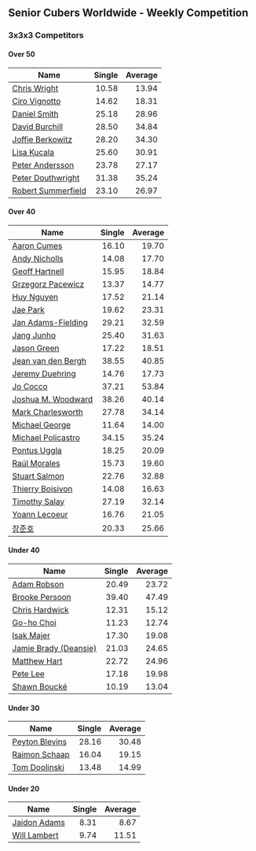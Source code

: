 ## Senior Cubers Worldwide - Weekly Competition
### 3x3x3 Competitors

#### Over 50

| Name | Single | Average |
| -- | --: | --: |
| [Chris Wright](../persons/chris_wright.md) | 10.58 | 13.94 |
| [Ciro Vignotto](../persons/ciro_vignotto.md) | 14.62 | 18.31 |
| [Daniel Smith](../persons/daniel_smith.md) | 25.18 | 28.96 |
| [David Burchill](../persons/david_burchill.md) | 28.50 | 34.84 |
| [Joffie Berkowitz](../persons/joffie_berkowitz.md) | 28.20 | 34.30 |
| [Lisa Kucala](../persons/lisa_kucala.md) | 25.60 | 30.91 |
| [Peter Andersson](../persons/peter_andersson.md) | 23.78 | 27.17 |
| [Peter Douthwright](../persons/peter_douthwright.md) | 31.38 | 35.24 |
| [Robert Summerfield](../persons/robert_summerfield.md) | 23.10 | 26.97 |

#### Over 40

| Name | Single | Average |
| -- | --: | --: |
| [Aaron Cumes](../persons/aaron_cumes.md) | 16.10 | 19.70 |
| [Andy Nicholls](../persons/andy_nicholls.md) | 14.08 | 17.70 |
| [Geoff Hartnell](../persons/geoff_hartnell.md) | 15.95 | 18.84 |
| [Grzegorz Pacewicz](../persons/grzegorz_pacewicz.md) | 13.37 | 14.77 |
| [Huy Nguyen](../persons/huy_nguyen.md) | 17.52 | 21.14 |
| [Jae Park](../persons/jae_park.md) | 19.62 | 23.31 |
| [Jan Adams-Fielding](../persons/jan_adams-fielding.md) | 29.21 | 32.59 |
| [Jang Junho](../persons/jang_junho.md) | 25.40 | 31.63 |
| [Jason Green](../persons/jason_green.md) | 17.22 | 18.51 |
| [Jean van den Bergh](../persons/jean_van_den_bergh.md) | 38.55 | 40.85 |
| [Jeremy Duehring](../persons/jeremy_duehring.md) | 14.76 | 17.73 |
| [Jo Cocco](../persons/jo_cocco.md) | 37.21 | 53.84 |
| [Joshua M. Woodward](../persons/joshua_m._woodward.md) | 38.26 | 40.14 |
| [Mark Charlesworth](../persons/mark_charlesworth.md) | 27.78 | 34.14 |
| [Michael George](../persons/michael_george.md) | 11.64 | 14.00 |
| [Michael Policastro](../persons/michael_policastro.md) | 34.15 | 35.24 |
| [Pontus Uggla](../persons/pontus_uggla.md) | 18.25 | 20.09 |
| [Raúl Morales](../persons/raul_morales.md) | 15.73 | 19.60 |
| [Stuart Salmon](../persons/stuart_salmon.md) | 22.76 | 32.88 |
| [Thierry Boisivon](../persons/thierry_boisivon.md) | 14.08 | 16.63 |
| [Timothy Salay](../persons/timothy_salay.md) | 27.19 | 32.14 |
| [Yoann Lecoeur](../persons/yoann_lecoeur.md) | 16.76 | 21.05 |
| [장준호](../persons/장준호.md) | 20.33 | 25.66 |

#### Under 40

| Name | Single | Average |
| -- | --: | --: |
| [Adam Robson](../persons/adam_robson.md) | 20.49 | 23.72 |
| [Brooke Persoon](../persons/brooke_persoon.md) | 39.40 | 47.49 |
| [Chris Hardwick](../persons/chris_hardwick.md) | 12.31 | 15.12 |
| [Go-ho Choi](../persons/go-ho_choi.md) | 11.23 | 12.74 |
| [Isak Majer](../persons/isak_majer.md) | 17.30 | 19.08 |
| [Jamie Brady (Deansie)](../persons/jamie_brady.md) | 21.03 | 24.65 |
| [Matthew Hart](../persons/matthew_hart.md) | 22.72 | 24.96 |
| [Pete Lee](../persons/pete_lee.md) | 17.18 | 19.98 |
| [Shawn Boucké](../persons/shawn_boucke.md) | 10.19 | 13.04 |

#### Under 30

| Name | Single | Average |
| -- | --: | --: |
| [Peyton Blevins](../persons/peyton_blevins.md) | 28.16 | 30.48 |
| [Raimon Schaap](../persons/raimon_schaap.md) | 16.04 | 19.15 |
| [Tom Doolinski](../persons/tom_doolinski.md) | 13.48 | 14.99 |

#### Under 20

| Name | Single | Average |
| -- | --: | --: |
| [Jaidon Adams](../persons/jaidon_adams.md) | 8.31 | 8.67 |
| [Will Lambert](../persons/will_lambert.md) | 9.74 | 11.51 |


<!-- Global site tag (gtag.js) - Google Analytics -->
<script async src="https://www.googletagmanager.com/gtag/js?id=UA-86348435-3"></script>
<script>window.dataLayer = window.dataLayer || []; function gtag() {dataLayer.push(arguments);} gtag('js', new Date()); gtag('config', 'UA-86348435-3');</script>
